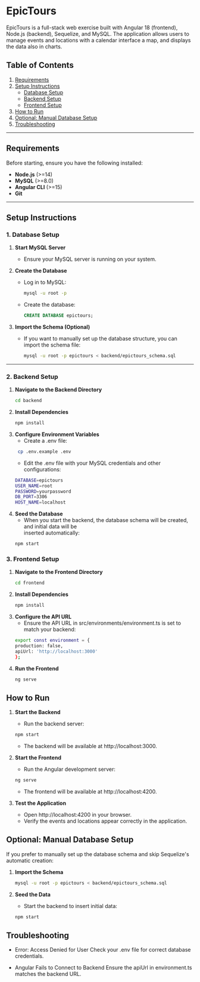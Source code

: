 # EpicTours

EpicTours is a full-stack web exercise built with Angular 18 (frontend), Node.js (backend), Sequelize, and MySQL. The application allows users to manage events and locations with a calendar interface a map, and displays the data also in charts.

## Table of Contents
1. [Requirements](#requirements)
2. [Setup Instructions](#setup-instructions)
    - [Database Setup](#database-setup)
    - [Backend Setup](#backend-setup)
    - [Frontend Setup](#frontend-setup)
3. [How to Run](#how-to-run)
4. [Optional: Manual Database Setup](#optional-manual-database-setup)
5. [Troubleshooting](#troubleshooting)

---

## Requirements

Before starting, ensure you have the following installed:

- **Node.js** (>=14)
- **MySQL** (>=8.0)
- **Angular CLI** (>=15)
- **Git**

---

## Setup Instructions

### 1. Database Setup

1. **Start MySQL Server**
   - Ensure your MySQL server is running on your system.

2. **Create the Database**
   - Log in to MySQL:
     ```bash
     mysql -u root -p
     ```
   - Create the database:
     ```sql
     CREATE DATABASE epictours;
     ```

3. **Import the Schema (Optional)**
   - If you want to manually set up the database structure, you can import the schema file:
     ```bash
     mysql -u root -p epictours < backend/epictours_schema.sql
     ```

---

### 2. Backend Setup

1. **Navigate to the Backend Directory**
   ```bash
   cd backend
   ```
2. **Install Dependencies**
   ```bash
   npm install
   ```  
3. **Configure Environment Variables**   
   - Create a .env file:
   ```bash
    cp .env.example .env 
   ```  
   - Edit the .env file with your MySQL credentials and other configurations:
   ```bash
   DATABASE=epictours
   USER_NAME=root
   PASSWORD=yourpassword
   DB_PORT=3306
   HOST_NAME=localhost
   ```
4. **Seed the Database**  
   - When you start the backend, the database schema will be created, and initial data will be    
     inserted automatically: 
   ```bash
   npm start
   ```

### 3. Frontend Setup     

1. **Navigate to the Frontend Directory**
   ```bash
   cd frontend
   ```
2. **Install Dependencies**   
   ```bash
   npm install
   ```
3. **Configure the API URL**  
   - Ensure the API URL in src/environments/environment.ts is set to match your backend:
   ```bash
   export const environment = {
   production: false,
   apiUrl: 'http://localhost:3000'
   };
   ```
4. **Run the Frontend**   
   ```bash
   ng serve
   ```

## How to Run   

1. **Start the Backend**
   - Run the backend server:
   ```bash
   npm start
   ```
   - The backend will be available at http://localhost:3000.

2. **Start the Frontend**
   - Run the Angular development server:
   ```bash
   ng serve
   ```
   - The frontend will be available at http://localhost:4200.

3. **Test the Application**  
   - Open http://localhost:4200 in your browser.
   - Verify the events and locations appear correctly in the application. 

## Optional: Manual Database Setup

If you prefer to manually set up the database schema and skip Sequelize's automatic creation:

1. **Import the Schema**
   ```bash
   mysql -u root -p epictours < backend/epictours_schema.sql
   ```

2. **Seed the Data**   
   - Start the backend to insert initial data:
   ```bash
   npm start
   ```

## Troubleshooting

   - Error: Access Denied for User
     Check your .env file for correct database credentials.

   - Angular Fails to Connect to Backend
     Ensure the apiUrl in environment.ts matches the backend URL.   
